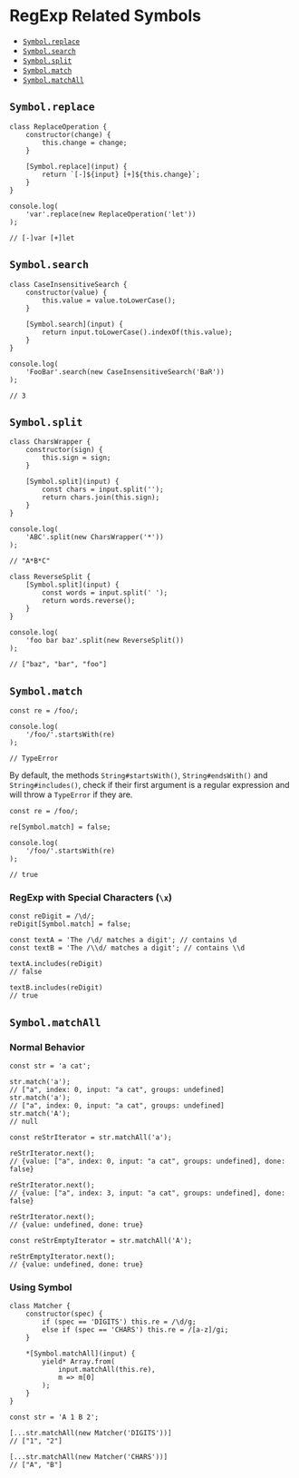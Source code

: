 # RegExp Related Symbols

* [`Symbol.replace`](#symbolreplace)
* [`Symbol.search`](#symbolsearch)
* [`Symbol.split`](#symbolsplit)
* [`Symbol.match`](#symbolmatch)
* [`Symbol.matchAll`](#symbolmatchall)

## `Symbol.replace`

```
class ReplaceOperation {
    constructor(change) {
        this.change = change;
    }
    
    [Symbol.replace](input) {
        return `[-]${input} [+]${this.change}`;
    }
}

console.log(
    'var'.replace(new ReplaceOperation('let'))
);

// [-]var [+]let
```

## `Symbol.search`

```
class CaseInsensitiveSearch {
    constructor(value) {
        this.value = value.toLowerCase();
    }
    
    [Symbol.search](input) {
        return input.toLowerCase().indexOf(this.value);
    }
}

console.log(
    'FooBar'.search(new CaseInsensitiveSearch('BaR'))
);

// 3
```

## `Symbol.split`

```
class CharsWrapper {
    constructor(sign) {
        this.sign = sign;
    }
    
    [Symbol.split](input) {
        const chars = input.split('');
        return chars.join(this.sign);
    }
}

console.log(
    'ABC'.split(new CharsWrapper('*'))
);

// "A*B*C"
```

```
class ReverseSplit {
    [Symbol.split](input) {
        const words = input.split(' ');
        return words.reverse();
    }
}

console.log(
    'foo bar baz'.split(new ReverseSplit())
);

// ["baz", "bar", "foo"]
```

## `Symbol.match`

```
const re = /foo/;

console.log(
    '/foo/'.startsWith(re)
);

// TypeError
```

By default, the methods `String#startsWith()`, `String#endsWith()` and `String#includes()`, check if their first argument is a regular expression and will throw a `TypeError` if they are.

```
const re = /foo/;

re[Symbol.match] = false;

console.log(
    '/foo/'.startsWith(re)
);

// true
```

### RegExp with Special Characters (`\x`)

```
const reDigit = /\d/;
reDigit[Symbol.match] = false;

const textA = 'The /\d/ matches a digit'; // contains \d
const textB = 'The /\\d/ matches a digit'; // contains \\d

textA.includes(reDigit)
// false

textB.includes(reDigit)
// true
```

## `Symbol.matchAll`

### Normal Behavior

```
const str = 'a cat';

str.match('a');
// ["a", index: 0, input: "a cat", groups: undefined]
str.match('a');
// ["a", index: 0, input: "a cat", groups: undefined]
str.match('A');
// null

const reStrIterator = str.matchAll('a');

reStrIterator.next();
// {value: ["a", index: 0, input: "a cat", groups: undefined], done: false}

reStrIterator.next();
// {value: ["a", index: 3, input: "a cat", groups: undefined], done: false}

reStrIterator.next();
// {value: undefined, done: true}

const reStrEmptyIterator = str.matchAll('A');

reStrEmptyIterator.next();
// {value: undefined, done: true}
```

### Using Symbol

```
class Matcher {
    constructor(spec) {
        if (spec == 'DIGITS') this.re = /\d/g;
        else if (spec == 'CHARS') this.re = /[a-z]/gi;
    }
    
    *[Symbol.matchAll](input) {
        yield* Array.from(
            input.matchAll(this.re),
            m => m[0]
        );
    }
}

const str = 'A 1 B 2';

[...str.matchAll(new Matcher('DIGITS'))]
// ["1", "2"]

[...str.matchAll(new Matcher('CHARS'))]
// ["A", "B"]
```